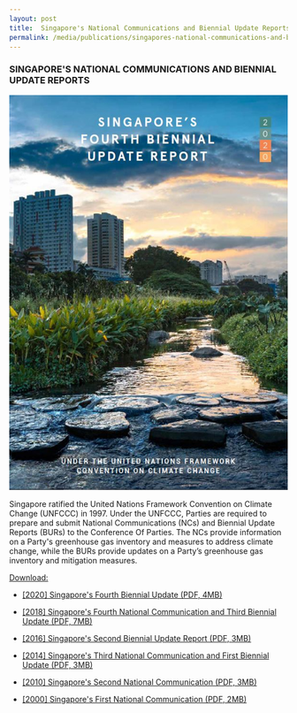 ```yaml
---
layout: post
title:  Singapore's National Communications and Biennial Update Reports
permalink: /media/publications/singapores-national-communications-and-biennial-update-reports
---
```


### SINGAPORE'S NATIONAL COMMUNICATIONS AND BIENNIAL UPDATE REPORTS

![Singapore's National Communications and Biennial Update Reports](/images/2020-bur.JPG "Singapore's National Communications and Biennial Update Reports")

Singapore ratified the United Nations Framework Convention on Climate Change (UNFCCC) in 1997. Under the UNFCCC, Parties are required to prepare and submit National Communications (NCs) and Biennial Update Reports (BURs) to the Conference Of Parties. The NCs provide information on a Party's greenhouse gas inventory and measures to address climate change, while the BURs provide updates on a Party’s greenhouse gas inventory and mitigation measures.

<u>Download:</u>

* [<a href="/files/default-source/default-document-library/2020-singapore-fourth-biennial-report.pdf" target="_blank">[2020] Singapore's Fourth Biennial Update (PDF, 4MB)</a>](/files/default-source/default-document-library/2020-singapore-fourth-biennial-report.pdf)

* [<a href="/files/default-source/default-document-library/singapore's-fourth-national-communication-and-third-biennial-update-repo.pdf" target="_blank">[2018] Singapore's Fourth National Communication and Third Biennial Update (PDF, 7MB)</a>](/files/default-source/default-document-library/singapore's-fourth-national-communication-and-third-biennial-update-repo.pdf)

* [<a href="/files/default-source/default-document-library/singapore-second-biennial-update-report-2016.pdf" target="_blank">[2016] Singapore's Second Biennial Update Report (PDF, 3MB)</a>](/files/default-source/default-document-library/singapore-second-biennial-update-report-2016.pdf)

* [<a href="/files/default-source/default-document-library/singapores-third-national-communication-and-first-biennial-update-report.pdf" target="_blank">[2014] Singapore's Third National Communication and First Biennial Update (PDF, 3MB)</a>](/files/default-source/default-document-library/singapores-third-national-communication-and-first-biennial-update-report.pdf)

* [<a href="/files/default-source/publications/singapores-second-national-communication.pdf" target="_blank">[2010] Singapore's Second National Communication (PDF, 3MB)</a>](/files/default-source/publications/singapores-second-national-communication.pdf)

* [<a href="/files/default-source/default-document-library/singapores-initial-national-communication.pdf" target="_blank">[2000] Singapore's First National Communication (PDF, 2MB)</a>](/files/default-source/default-document-library/singapores-initial-national-communication.pdf)
